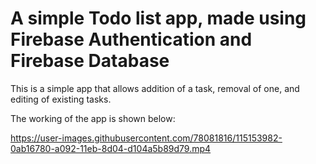 # A simple Todo list app, made using Firebase Authentication and Firebase Database

This is a simple app that allows addition of a task, removal of one, and editing of existing tasks. 

The working of the app is shown below:


https://user-images.githubusercontent.com/78081816/115153982-0ab16780-a092-11eb-8d04-d104a5b89d79.mp4

